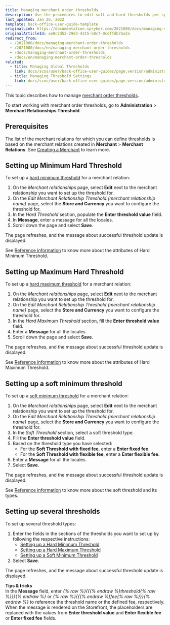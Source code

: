 ```yaml
---
title: Managing merchant order thresholds
description: Use the procedures to edit soft and hard thresholds per specific merchant relationship in the Back Office.
last_updated: Jan 26, 2022
template: back-office-user-guide-template
originalLink: https://documentation.spryker.com/2021080/docs/managing-merchant-order-thresholds
originalArticleId: ae8c2d52-29d3-4315-b8c7-0cdffdb7ba2a
redirect_from:
  - /2021080/docs/managing-merchant-order-thresholds
  - /2021080/docs/en/managing-merchant-order-thresholds
  - /docs/managing-merchant-order-thresholds
  - /docs/en/managing-merchant-order-thresholds
related:
  - title: Managing Global Thresholds
    link: docs/scos/user/back-office-user-guides/page.version/administration/thresholds/managing-global-thresholds.html
  - title: Managing Threshold Settings
    link: docs/scos/user/back-office-user-guides/page.version/administration/thresholds/managing-threshold-settings.html
---
```


This topic describes how to manage [merchant order thresholds](/docs/scos/user/features/{{page.version}}/checkout-feature-overview/order-thresholds-overview.html#merchant-order-thresholds).

To start working with merchant order thresholds, go to **Administration** > **Merchant Relationships Threshold**.

## Prerequisites

The list of the merchant relations for which you can define thresholds is based on the merchant relations created in **Merchant** > **Merchant Relations**. See [Creating a Merchant](/docs/scos/user/back-office-user-guides/{{page.version}}/marketplace/merchants-and-merchant-relations/managing-merchants.html#creating-a-merchant) to learn more.

## Setting up Minimum Hard  Threshold

To set up a [hard minimum threshold](/docs/scos/user/features/{{page.version}}/checkout-feature-overview/order-thresholds-overview.html#hard-minimum-threshold) for a merchant relation:
1. On the *Merchant relationships* page, select **Edit** next to the merchant relationship you want to set up the threshold for.
2. On the *Edit Merchant Relationship Threshold:{merchant relationship name}* page, select the **Store and Currency** you want to configure the threshold for.
3. In the *Hard Threshold* section, populate the **Enter threshold value** field.
4. In **Message**, enter a message for all the locales.
5. Scroll down the page and select **Save**.

The page refreshes, and the message about successful threshold update is displayed.

See [Reference information](/docs/scos/user/back-office-user-guides/{{page.version}}/administration/thresholds/managing-global-thresholds.html#reference-information) to know more about the attributes of Hard Minimum Threshold.


## Setting up Maximum Hard  Threshold

To set up a [hard maximum threshold](/docs/scos/user/features/{{page.version}}/checkout-feature-overview/order-thresholds-overview.html#hard-maximum-threshold) for a merchant relation:

1. On the *Merchant relationships* page, select **Edit** next to the merchant relationship you want to set up the threshold for.
2. On the *Edit Merchant Relationship Threshold:{merchant relationship name}* page, select the **Store and Currency** you want to configure the threshold for.
3. In the *Hard Maximum Threshold* section, fill the **Enter threshold value** field.
4. Enter a **Message** for all the locales.
5. Scroll down the page and select **Save**.

The page refreshes, and the message about successful threshold update is displayed.

See [Reference information](/docs/scos/user/back-office-user-guides/{{page.version}}/administration/thresholds/managing-global-thresholds.html#reference-information) to know more about the attributes of Hard Maximum Threshold.

## Setting up a soft minimum threshold

To set up a [soft minimum threshold](/docs/scos/user/features/{{page.version}}/checkout-feature-overview/order-thresholds-overview.html#soft-minimum-threshold) for a merchant relation:
1. On the *Merchant relationships* page, select **Edit** next to the merchant relationship you want to set up the threshold for.
2.  On the *Edit Merchant Relationship Threshold:{merchant relationship name}* page, select the **Store and Currency** you want to configure the threshold for.
3. In the *Soft Threshold* section, select a soft threshold type.
4. Fill the **Enter threshold value** field.
5. Based on the threshold type you have selected:
   *  For the **Soft Threshold with fixed fee**, enter a **Enter fixed fee**.
    * For the **Soft Threshold with flexible fee**, enter a **Enter flexible fee**.
6. Enter a **Message** for all the locales.
7. Select **Save**.

The page refreshes, and the message about successful threshold update is displayed.

See [Reference information](/docs/scos/user/back-office-user-guides/{{page.version}}/administration/thresholds/managing-global-thresholds.html#reference-information) to know more about the soft threshold and its types.

## Setting up several thresholds

To set up several threshold types:
1. Enter the fields in the sections of the thresholds you want to set up by following the respective instructions:
    * [Setting up a Hard Minimum Threshold](#setting-up-minimum-hard--threshold)
    * [Setting up a Hard Maximum Threshold](#setting-up-maximum-hard--threshold)
    * [Setting up a Soft Minimum Threshold](#setting-up-a-soft-minimum-threshold)
2. Select **Save**.

The page refreshes, and the message about successful threshold update is displayed.

**Tips & tricks**
<br>In the **Message** field, enter *{% raw %}{{{% endraw %}threshold{% raw %}}}{% endraw %}* or *{% raw %}{{{% endraw %}fee{% raw %}}}{% endraw %}* to reference the threshold name or the defined fee, respectively. When the message is rendered on the Storefront, the placeholders are replaced with the values from **Enter threshold value** and **Enter flexible fee** or **Enter fixed fee** fields.
